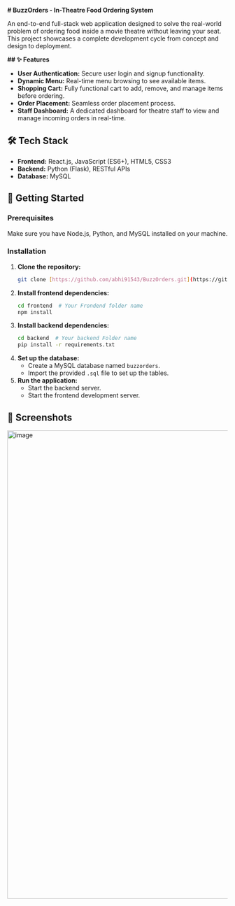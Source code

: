 **# BuzzOrders - In-Theatre Food Ordering System**

An end-to-end full-stack web application designed to solve the real-world problem of ordering food inside a movie theatre without leaving your seat. This project showcases a complete development cycle from concept and design to deployment.

**## ✨ Features**

* **User Authentication:** Secure user login and signup functionality.
* **Dynamic Menu:** Real-time menu browsing to see available items.
* **Shopping Cart:** Fully functional cart to add, remove, and manage items before ordering.
* **Order Placement:** Seamless order placement process.
* **Staff Dashboard:** A dedicated dashboard for theatre staff to view and manage incoming orders in real-time.

## 🛠️ Tech Stack

* **Frontend:** React.js, JavaScript (ES6+), HTML5, CSS3
* **Backend:** Python (Flask), RESTful APIs
* **Database:** MySQL

## 🚀 Getting Started

### Prerequisites

Make sure you have Node.js, Python, and MySQL installed on your machine.

### Installation

1.  **Clone the repository:**
    ```bash
    git clone [https://github.com/abhi91543/BuzzOrders.git](https://github.com/abhi91543/BuzzOrders.git)
    ```
2.  **Install frontend dependencies:**
    ```bash
    cd frontend  # Your Frondend folder name
    npm install
    ```
3.  **Install backend dependencies:**
    ```bash
    cd backend  # Your backend Folder name
    pip install -r requirements.txt
    ```
4.  **Set up the database:**
    * Create a MySQL database named `buzzorders`.
    * Import the provided `.sql` file to set up the tables.
5.  **Run the application:**
    * Start the backend server.
    * Start the frontend development server.

## 📸 Screenshots
<img width="1919" height="1071" alt="image" src="https://github.com/user-attachments/assets/b019c20e-b9a2-4b18-9e47-11bb3e5d543d" />


